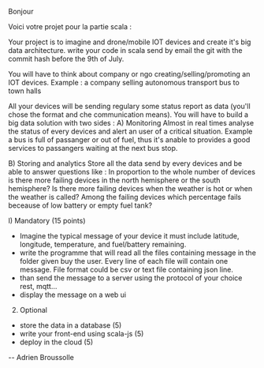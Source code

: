 Bonjour

Voici votre projet pour la partie scala :

Your project is to imagine and drone/mobile IOT devices and create it's big data architecture.
write your code in scala send by email the git with the commit hash before the 9th of July.

You will have to think about company or ngo creating/selling/promoting an IOT devices.
Example : a company selling autonomous transport bus to town halls

All your devices will be sending regulary some status report as data (you'll chose the format and che communication means).
You will have to build a big data solution with two sides :
A) Monitoring
Almost in real times analyse the status of every devices and alert an user of a critical situation.
Example a bus is full of passanger or out of fuel, thus it's anable to provides a good services to passangers waiting at the next bus stop.

B) Storing and analytics
Store  all the data send by every devices and be able to answer questions like :
In proportion to the whole number of devices is there more failing devices in the north hemisphere or the south hemisphere?
Is there more failing devices when the weather is hot or when the weather is called?
Among the failing devices which percentage fails beceause of low battery or empty fuel tank?



I) Mandatory (15 points)
- Imagine the typical message of your device it must include latitude, longitude, temperature, and fuel/battery remaining.
- write the programme that will read all the files containing message in the folder given buy the user. Every line of each file will contain one message. File format could be csv or text file containing json line.
- than send the message to a server using the protocol of your choice rest, mqtt…
- display the message on a web ui

2) Optional
- store the data in a database (5)
- write your front-end using scala-js (5)
- deploy in the cloud (5)

--
Adrien Broussolle
